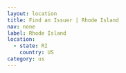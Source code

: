 ```yaml
---
layout: location
title: Find an Issuer | Rhode Island
nav: none
label: Rhode Island
location:
  - state: RI
    country: US
category: us
---
```

